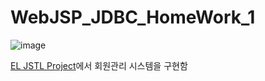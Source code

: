 # WebJSP_JDBC_HomeWork_1

![image](https://user-images.githubusercontent.com/92353613/199204127-7c1e50ce-103c-404f-a7a3-2df65adbb3bd.png)


[EL JSTL Project](https://github.com/Pproject2byTeam1/EL-JSTL_Project-)에서 회원관리 시스템을 구현함
